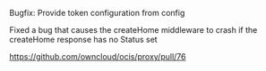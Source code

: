 Bugfix: Provide token configuration from config

Fixed a bug that causes the createHome middleware to crash if the createHome response has no Status set

<https://github.com/owncloud/ocis/proxy/pull/76>
